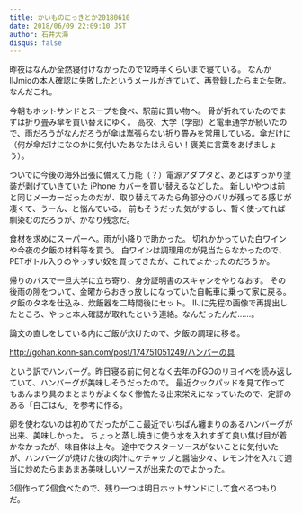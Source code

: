```yaml
---
title: かいものにっきとか20180610
date: 2018/06/09 22:09:10 JST
author: 石井大海
disqus: false
---
```


昨夜はなんか全然寝付けなかったので12時半くらいまで寝ている。
なんかIIJmioの本人確認に失敗したというメールがきていて、再登録したらまた失敗。なんだこれ。

今朝もホットサンドとスープを食べ、駅前に買い物へ。
骨が折れていたのでまずは折り畳み傘を買い替えにゆく。
高校、大学（学部）と電車通学が続いたので、雨だろうがなんだろうが傘は嵩張らない折り畳みを常用している。傘だけに（何が傘だけになのかに気付いたあなたはえらい！褒美に言葉をあげましょう）。

ついでに今後の海外出張に備えて万能（？）電源アダプタと、あとはすっかり塗装が剥げていきていた iPhone カバーを買い替えるなどした。
新しいやつは前と同じメーカーだったのだが、取り替えてみたら角部分のバリが残ってる感じが凄くて、うーん、と悩んでいる。
前もそうだった気がするし、暫く使ってれば馴染むのだろうが、かなり残念だ。

食材を求めにスーパーへ。雨が小降りで助かった。
切れかかっていた白ワインや今夜の夕飯の材料等を買う。
白ワインは調理用のが見当たらなかったので、PETボトル入りのやっすい奴を買ってきたが、これでよかったのだろうか。

帰りのバスで一旦大学に立ち寄り、身分証明書のスキャンをやりなおす。
その後雨の隙をついて、金曜からおきっ放しになっていた自転車に乗って家に戻る。
夕飯のタネを仕込み、炊飯器を二時間後にセット。
IIJに先程の画像で再提出したところ、やっと本人確認が取れたという連絡。なんだったんだ……。

論文の直しをしている内にご飯が炊けたので、夕飯の調理に移る。

<div class="tumblr-post" data-href="https://embed.tumblr.com/embed/post/NvJbxbG4ja_bU6ZaCP5BrA/174751051249" data-did="900ed5e7b39b36f8b55d956737e73f7bcd2ecf33"><a href="http://gohan.konn-san.com/post/174751051249/ハンバーの具">http://gohan.konn-san.com/post/174751051249/ハンバーの具</a></div>  <script async src="https://assets.tumblr.com/post.js"></script>

という訳でハンバーグ。昨日寝る前に何となく去年のFGOのリヨイベを読み返していて、ハンバーグが美味しそうだったので。
最近クックパッドを見て作ってもあんまり具のまとまりがよくなく惨憺たる出来栄えになっていたので、定評のある「白ごはん」を参考に作る。

[](https://www.sirogohan.com/recipe/hanba-gu/)

卵を使わないのは初めてだったがここ最近でいちばん纏まりのあるハンバーグが出来、美味しかった。
ちょっと蒸し焼きに使う水を入れすぎて良い焦げ目が着かなかったが、味自体は上々。
途中でウスターソースがないことに気付いたが、ハンバーグが焼けた後の肉汁にケチャップと醤油少々、レモン汁を入れて適当に炒めたらまあまあ美味しいソースが出来たのでよかった。

3個作って2個食べたので、残り一つは明日ホットサンドにして食べるつもりだ。

